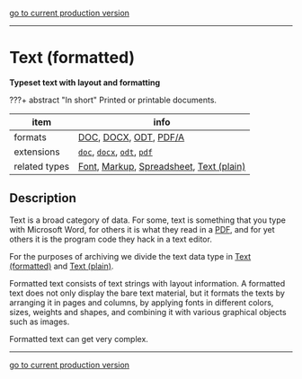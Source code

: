 [go to current production version]({{preferredFormats}})

---



# Text (formatted)

**Typeset text with layout and formatting**

???+ abstract "In short"
    Printed or printable documents.

item | info
--- | ---
formats | [DOC](../fileFormats/doc.md), [DOCX](../fileFormats/docx.md), [ODT](../fileFormats/odt.md), [PDF/A](../fileFormats/pdfa.md)
extensions | [`doc`](../extensions/doc.md), [`docx`](../extensions/docx.md), [`odt`](../extensions/odt.md), [`pdf`](../extensions/pdf.md)
related types | [Font](../dataTypes/font.md), [Markup](../dataTypes/markup.md), [Spreadsheet](../dataTypes/spreadsheet.md), [Text (plain)](../dataTypes/textPlain.md)

## Description

Text is a broad category of data.
For some, text is something that you type with Microsoft Word,
for others it is what they read in a [PDF](../fileFormats/pdf.md), and for yet others it is the
program code they hack in a text editor.

For the purposes of archiving we divide the text data type in 
[Text (formatted)](../dataTypes/textFormatted.md) and [Text (plain)](../dataTypes/textPlain.md).

Formatted text consists of text strings with layout information.
A formatted text does not only display the bare text material, but it formats
the texts by arranging it in pages and columns, by applying fonts in different
colors, sizes, weights and shapes, and combining it with various graphical
objects such as images.

Formatted text can get very complex.



---

[go to current production version]({{preferredFormats}})
